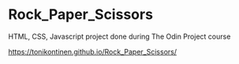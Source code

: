 # Rock_Paper_Scissors
HTML, CSS, Javascript project done during The Odin Project course

https://tonikontinen.github.io/Rock_Paper_Scissors/




